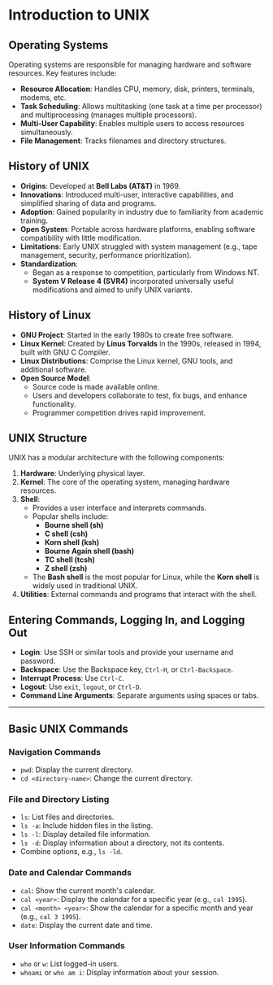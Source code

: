 # **Introduction to UNIX**

## **Operating Systems**
Operating systems are responsible for managing hardware and software resources. Key features include:  
- **Resource Allocation**: Handles CPU, memory, disk, printers, terminals, modems, etc.  
- **Task Scheduling**: Allows multitasking (one task at a time per processor) and multiprocessing (manages multiple processors).  
- **Multi-User Capability**: Enables multiple users to access resources simultaneously.  
- **File Management**: Tracks filenames and directory structures.  

## **History of UNIX**
- **Origins**: Developed at **Bell Labs (AT&T)** in 1969.  
- **Innovations**: Introduced multi-user, interactive capabilities, and simplified sharing of data and programs.  
- **Adoption**: Gained popularity in industry due to familiarity from academic training.  
- **Open System**: Portable across hardware platforms, enabling software compatibility with little modification.  
- **Limitations**: Early UNIX struggled with system management (e.g., tape management, security, performance prioritization).  
- **Standardization**:  
  - Began as a response to competition, particularly from Windows NT.  
  - **System V Release 4 (SVR4)** incorporated universally useful modifications and aimed to unify UNIX variants.

## **History of Linux**
- **GNU Project**: Started in the early 1980s to create free software.  
- **Linux Kernel**: Created by **Linus Torvalds** in the 1990s, released in 1994, built with GNU C Compiler.  
- **Linux Distributions**: Comprise the Linux kernel, GNU tools, and additional software.  
- **Open Source Model**:  
  - Source code is made available online.  
  - Users and developers collaborate to test, fix bugs, and enhance functionality.  
  - Programmer competition drives rapid improvement.

## **UNIX Structure**
UNIX has a modular architecture with the following components:  
1. **Hardware**: Underlying physical layer.  
2. **Kernel**: The core of the operating system, managing hardware resources.  
3. **Shell**:  
   - Provides a user interface and interprets commands.  
   - Popular shells include:  
     - **Bourne shell (sh)**  
     - **C shell (csh)**  
     - **Korn shell (ksh)**  
     - **Bourne Again shell (bash)**  
     - **TC shell (tcsh)**  
     - **Z shell (zsh)**  
   - The **Bash shell** is the most popular for Linux, while the **Korn shell** is widely used in traditional UNIX.  
4. **Utilities**: External commands and programs that interact with the shell.  

## **Entering Commands, Logging In, and Logging Out**
- **Login**: Use SSH or similar tools and provide your username and password.  
- **Backspace**: Use the Backspace key, `Ctrl-H`, or `Ctrl-Backspace`.  
- **Interrupt Process**: Use `Ctrl-C`.  
- **Logout**: Use `exit`, `logout`, or `Ctrl-D`.  
- **Command Line Arguments**: Separate arguments using spaces or tabs.  

---

## **Basic UNIX Commands**

### **Navigation Commands**
- `pwd`: Display the current directory.  
- `cd <directory-name>`: Change the current directory.  

### **File and Directory Listing**
- `ls`: List files and directories.  
- `ls -a`: Include hidden files in the listing.  
- `ls -l`: Display detailed file information.  
- `ls -d`: Display information about a directory, not its contents.  
- Combine options, e.g., `ls -ld`.

### **Date and Calendar Commands**
- `cal`: Show the current month's calendar.  
- `cal <year>`: Display the calendar for a specific year (e.g., `cal 1995`).  
- `cal <month> <year>`: Show the calendar for a specific month and year (e.g., `cal 3 1995`).  
- `date`: Display the current date and time.  

### **User Information Commands**
- `who` or `w`: List logged-in users.  
- `whoami` or `who am i`: Display information about your session. 

